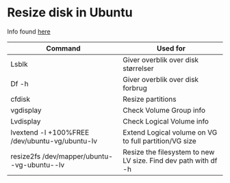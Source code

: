 # Resize disk in Ubuntu

Info found [here](https://packetpushers.net/ubuntu-extend-your-default-lvm-space/)

| Command                                        | Used for                                                       |
| ---------------------------------------------- | -------------------------------------------------------------- |
| Lsblk                                          | Giver overblik over disk størrelser                            |
| Df -h                                          | Giver overblik over disk forbrug                               |
| cfdisk                                         | Resize partitions                                              |
| vgdisplay                                      | Check Volume Group info                                        |
| Lvdisplay                                      | Check Logical Volume info                                      |
| lvextend -l +100%FREE /dev/ubuntu-vg/ubuntu-lv | Extend Logical volume on VG to full partition/VG size          |
| resize2fs /dev/mapper/ubuntu--vg-ubuntu--lv    | Resize the filesystem to new LV size. Find dev path with df -h |
